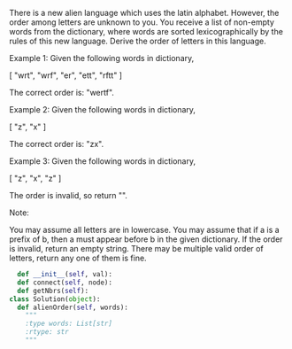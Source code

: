 
There is a new alien language which uses the latin alphabet. 
However, the order among letters are unknown to you. 
You receive a list of non-empty words from the dictionary, where words are sorted lexicographically by the rules of this new language.
Derive the order of letters in this language.



Example 1:
Given the following words in dictionary,

[
  "wrt",
  "wrf",
  "er",
  "ett",
  "rftt"
]



The correct order is: "wertf".


Example 2:
Given the following words in dictionary,

[
  "z",
  "x"
]



The correct order is: "zx".


Example 3:
Given the following words in dictionary,

[
  "z",
  "x",
  "z"
]



The order is invalid, so return "".

Note:

You may assume all letters are in lowercase.
You may assume that if a is a prefix of b, then a must appear before b in the given dictionary.
If the order is invalid, return an empty string.
There may be multiple valid order of letters, return any one of them is fine.




```python
  def __init__(self, val):
  def connect(self, node):
  def getNbrs(self):
class Solution(object):
  def alienOrder(self, words):
    """
    :type words: List[str]
    :rtype: str
    """
```
